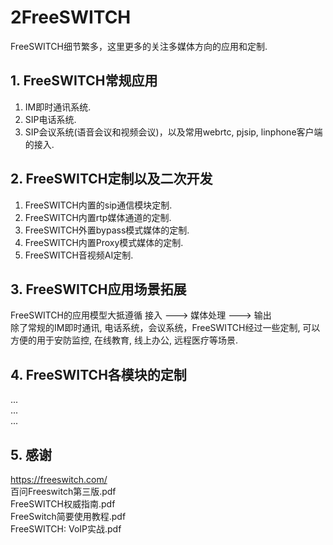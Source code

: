 # 2FreeSWITCH
FreeSWITCH细节繁多，这里更多的关注多媒体方向的应用和定制.

## 1. FreeSWITCH常规应用
1. IM即时通讯系统.  
2. SIP电话系统.  
3. SIP会议系统(语音会议和视频会议)，以及常用webrtc, pjsip, linphone客户端的接入.  

## 2. FreeSWITCH定制以及二次开发
1. FreeSWITCH内置的sip通信模块定制.  
2. FreeSWITCH内置rtp媒体通道的定制.  
3. FreeSWITCH外置bypass模式媒体的定制.  
4. FreeSWITCH内置Proxy模式媒体的定制.  
5. FreeSWITCH音视频AI定制.  

## 3. FreeSWITCH应用场景拓展
FreeSWITCH的应用模型大抵遵循 接入 ---> 媒体处理 ---> 输出  
除了常规的IM即时通讯, 电话系统，会议系统，FreeSWITCH经过一些定制, 可以方便的用于安防监控, 在线教育, 线上办公, 远程医疗等场景.  

## 4. FreeSWITCH各模块的定制
...  
...  
...

## 5. 感谢
https://freeswitch.com/  
百问Freeswitch第三版.pdf  
FreeSWITCH权威指南.pdf  
FreeSwitch简要使用教程.pdf  
FreeSWITCH: VoIP实战.pdf  






